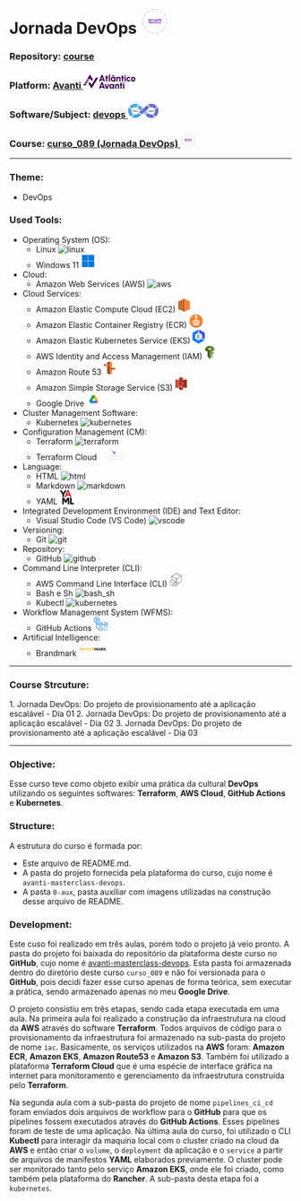 # Jornada DevOps   <img src="./0-aux/logo_course.png" alt="curso_089" width="auto" height="45">

### Repository: [course](../../../)   
### Platform: <a href="../../">Avanti   <img src="https://github.com/PedroHeeger/main/blob/main/0-aux/logos/plataforma/avanti.png" alt="avanti" width="auto" height="25"></a>  
### Software/Subject: <a href="../">devops   <img src="https://github.com/PedroHeeger/main/blob/main/0-aux/logos/content/devops.png" alt="devops" width="auto" height="25"></a>
### Course: <a href="./">curso_089 (Jornada DevOps)   <img src="./0-aux/logo_course.png" alt="curso_089" width="auto" height="25"></a>

---

### Theme:
- DevOps

### Used Tools:
- Operating System (OS): 
  - Linux <img src="https://cdn.jsdelivr.net/gh/devicons/devicon/icons/linux/linux-original.svg" alt="linux" width="auto" height="25">
  - Windows 11 <img src="https://github.com/PedroHeeger/main/blob/main/0-aux/logos/software/windows11.png" alt="windows11" width="auto" height="25">
- Cloud:
  - Amazon Web Services (AWS)   <img src="https://cdn.jsdelivr.net/gh/devicons/devicon/icons/amazonwebservices/amazonwebservices-original.svg" alt="aws" width="auto" height="25">
- Cloud Services:
  - Amazon Elastic Compute Cloud (EC2)   <img src="https://github.com/PedroHeeger/main/blob/main/0-aux/logos/cloud/aws_ec2.svg" alt="aws_ec2" width="auto" height="25">
  - Amazon Elastic Container Registry (ECR)   <img src="https://github.com/PedroHeeger/main/blob/main/0-aux/logos/cloud/aws_ecr.svg" alt="aws_ecr" width="auto" height="25">
  - Amazon Elastic Kubernetes Service (EKS)   <img src="https://github.com/PedroHeeger/main/blob/main/0-aux/logos/cloud/aws_eks.png" alt="aws_eks" width="auto" height="25">
  - AWS Identity and Access Management (IAM)   <img src="https://github.com/PedroHeeger/main/blob/main/0-aux/logos/cloud/aws_iam.svg" alt="aws_iam" width="auto" height="25">
  - Amazon Route 53   <img src="https://github.com/PedroHeeger/main/blob/main/0-aux/logos/cloud/aws_route_53.svg" alt="aws_route_53" width="auto" height="25">
  - Amazon Simple Storage Service (S3)   <img src="https://github.com/PedroHeeger/main/blob/main/0-aux/logos/cloud/aws_s3.svg" alt="aws_s3" width="auto" height="25">
  - Google Drive <img src="https://github.com/PedroHeeger/main/blob/main/0-aux/logos/software/google_drive.png" alt="google_drive" width="auto" height="25">
- Cluster Management Software:
  - Kubernetes   <img src="https://cdn.jsdelivr.net/gh/devicons/devicon/icons/kubernetes/kubernetes-plain.svg" alt="kubernetes" width="auto" height="25">
- Configuration Management (CM):
  - Terraform   <img src="https://cdn.jsdelivr.net/gh/devicons/devicon/icons/terraform/terraform-original.svg" alt="terraform" width="auto" height="25">
  - Terraform Cloud   <img src="https://github.com/PedroHeeger/main/blob/main/0-aux/logos/sites/terraform_cloud.png" alt="terraform_cloud" width="auto" height="25">
- Language:
  - HTML   <img src="https://cdn.jsdelivr.net/gh/devicons/devicon/icons/html5/html5-original.svg" alt="html" width="auto" height="25">
  - Markdown   <img src="https://cdn.jsdelivr.net/gh/devicons/devicon/icons/markdown/markdown-original.svg" alt="markdown" width="auto" height="25">
  - YAML   <img src="https://github.com/PedroHeeger/main/blob/main/0-aux/logos/software/yaml.png" alt="yaml" width="auto" height="25">
- Integrated Development Environment (IDE) and Text Editor:
  - Visual Studio Code (VS Code)   <img src="https://cdn.jsdelivr.net/gh/devicons/devicon/icons/vscode/vscode-original.svg" alt="vscode" width="auto" height="25">
- Versioning: 
  - Git   <img src="https://cdn.jsdelivr.net/gh/devicons/devicon/icons/git/git-original.svg" alt="git" width="auto" height="25">
- Repository:
  - GitHub   <img src="https://cdn.jsdelivr.net/gh/devicons/devicon/icons/github/github-original.svg" alt="github" width="auto" height="25">
- Command Line Interpreter (CLI):
  - AWS Command Line Interface (CLI)   <img src="https://github.com/PedroHeeger/main/blob/main/0-aux/logos/cloud/aws_cli.svg" alt="aws_cli" width="auto" height="25">
  - Bash e Sh   <img src="https://cdn.jsdelivr.net/gh/devicons/devicon/icons/bash/bash-original.svg" alt="bash_sh" width="auto" height="25">
  - Kubectl   <img src="https://cdn.jsdelivr.net/gh/devicons/devicon/icons/kubernetes/kubernetes-plain.svg" alt="kubernetes" width="auto" height="25">
- Workflow Management System (WFMS):
  - GitHub Actions   <img src="https://github.com/PedroHeeger/main/blob/main/0-aux/logos/software/github_actions.png" alt="github_actions" width="auto" height="25">
- Artificial Intelligence:
  - Brandmark   <img src="https://github.com/PedroHeeger/main/blob/main/0-aux/logos/sites/ai_brandmark.png" alt="brandmark" width="auto" height="25">
  
---

<h3>Course Strcuture:</h3>
1. Jornada DevOps: Do projeto de provisionamento até a aplicação escalável - Dia 01
2. Jornada DevOps: Do projeto de provisionamento até a aplicação escalável - Dia 02
3. Jornada DevOps: Do projeto de provisionamento até a aplicação escalável - Dia 03

---

### Objective:
Esse curso teve como objeto exibir uma prática da cultural **DevOps** utilizando os seguintes softwares: **Terraform**, **AWS Cloud**, **GitHub Actions** e **Kubernetes**.

### Structure:
A estrutura do curso é formada por:
- Este arquivo de README.md.
- A pasta do projeto fornecida pela plataforma do curso, cujo nome é `avanti-masterclass-devops`.
- A pasta `0-aux`, pasta auxiliar com imagens utilizadas na construção desse arquivo de README. 

### Development:

Este cuso foi realizado em três aulas, porém todo o projeto já veio pronto. A pasta do projeto foi baixada do repositório da plataforma deste curso no **GitHub**, cujo nome é [avanti-masterclass-devops](https://github.com/rldourado/avanti-masterclass-devops.git). Esta pasta foi armazenada dentro do diretório deste curso `curso_089` e não foi versionada para o **GitHub**, pois decidi fazer esse curso apenas de forma teórica, sem executar a prática, sendo armazenado apenas no meu **Google Drive**.

O projeto consistiu em três etapas, sendo cada etapa executada em uma aula. Na primeira aula foi realizado a construção da infraestrutura na cloud da **AWS** através do software **Terraform**. Todos arquivos de código para o provisionamento da infraestrutura foi armazenado na sub-pasta do projeto de nome `iac`. Basicamente, os serviços utilizados na **AWS** foram: **Amazon ECR**, **Amazon EKS**, **Amazon Route53** e **Amazon S3**. Também foi utilizado a plataforma **Terraform Cloud** que é uma espécie de interface gráfica na internet para monitoramento e gerenciamento da infraestrutura construída pelo **Terraform**.

Na segunda aula com a sub-pasta do projeto de nome `pipelines_ci_cd` foram enviados dois arquivos de workflow para o **GitHub** para que os pipelines fossem executados através do **GitHub Actions**. Esses pipelines foram de teste de uma aplicação. Na última aula do curso, foi utilizado o CLI **Kubectl** para interagir da maquina local com o cluster criado na cloud da **AWS** e então criar o `volume`, o `deployment` da aplicação e o `service` a partir de arquivos de manifestos **YAML** elaborados previamente. O cluster pode ser monitorado tanto pelo serviço **Amazon EKS**, onde ele foi criado, como também pela plataforma do **Rancher**. A sub-pasta desta etapa foi a `kubernetes`.



